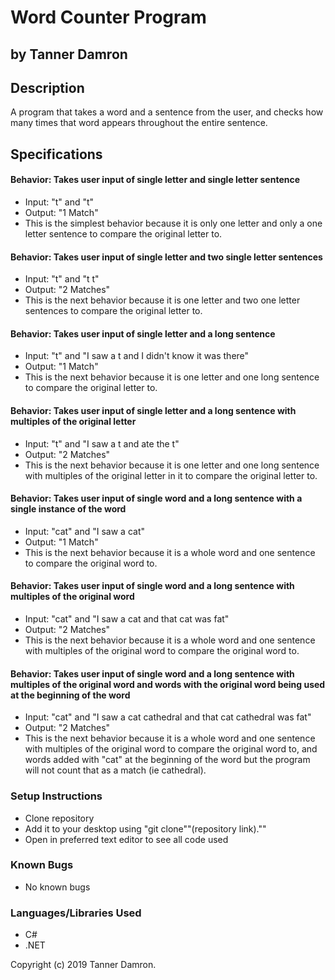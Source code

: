 # Word Counter Program
## by Tanner Damron

## Description
A program that takes a word and a sentence from the user, and checks how many times that word appears throughout the entire sentence.

## Specifications

#### Behavior: Takes user input of single letter and single letter sentence
* Input: "t" and "t"
* Output: "1 Match"
* This is the simplest behavior because it is only one letter and only a one letter sentence to compare the original letter to.

#### Behavior: Takes user input of single letter and two single letter sentences
* Input: "t" and "t t"
* Output: "2 Matches"
* This is the next behavior because it is one letter and two one letter sentences to compare the original letter to.

#### Behavior: Takes user input of single letter and a long sentence
* Input: "t" and "I saw a t and I didn't know it was there"
* Output: "1 Match"
* This is the next behavior because it is one letter and one long sentence to compare the original letter to.

#### Behavior: Takes user input of single letter and a long sentence with multiples of the original letter
* Input: "t" and "I saw a t and ate the t"
* Output: "2 Matches"
* This is the next behavior because it is one letter and one long sentence with multiples of the original letter in it to compare the original letter to.

#### Behavior: Takes user input of single word and a long sentence with a single instance of the word
* Input: "cat" and "I saw a cat"
* Output: "1 Match"
* This is the next behavior because it is a whole word and one sentence to compare the original word to.

#### Behavior: Takes user input of single word and a long sentence with multiples of the original word
* Input: "cat" and "I saw a cat and that cat was fat"
* Output: "2 Matches"
* This is the next behavior because it is a whole word and one sentence with multiples of the original word to compare the original word to. 

#### Behavior: Takes user input of single word and a long sentence with multiples of the original word and words with the original word being used at the beginning of the word
* Input: "cat" and "I saw a cat cathedral and that cat cathedral was fat"
* Output: "2 Matches"
* This is the next behavior because it is a whole word and one sentence with multiples of the original word to compare the original word to, and words added with "cat" at the beginning of the word but the program will not count that as a match (ie cathedral).


### Setup Instructions
* Clone repository
* Add it to your desktop using "git clone""(repository link).""
* Open in preferred text editor to see all code used

### Known Bugs
* No known bugs

### Languages/Libraries Used
* C#
* .NET

Copyright (c) 2019 Tanner Damron.